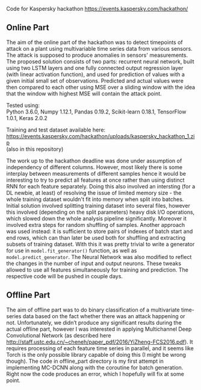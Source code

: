Code for Kaspersky hackathon https://events.kaspersky.com/hackathon/  

## Online Part  
The aim of the online part of the hackathon was to detect timepoints of attack on a plant using multivariable time series data from various sensors. The attack is supposed to produce anomalies in sensors' measurements.  
The proposed solution consists of two parts: recurrent neural network, built using two LSTM layers and one fully connected output regression layer (with linear activation function), and used for prediction of values with a given initial small set of observations. Predicted and actual values were then compared to each other using MSE over a sliding window with the idea that the window with highest MSE will contain the attack point.

Tested using:  
Python 3.6.0, Numpy 1.12.1, Pandas 0.19.2, Scikit-learn 0.18.1, TensorFlow 1.0.1, Keras 2.0.2  

Training and test dataset available here:  
https://events.kaspersky.com/hackathon/uploads/kaspersky_hackathon_1.zip  
(also in this repository)

The work up to the hackathon deadline was done under assumption of independency of different columns. However, most likely there is some interplay between measurements of different samples hence it would be interesting to try to predict all features at once rather than using distinct RNN for each feature separately. Doing this also involved an intersting (for a DL newbie, at least) of resolving the issue of limited memory size - the whole training dataset wouldn't fit into memory when split into batches. Initial solution involved splitting training dataset into several files, however this involved (depending on the split parameters) heavy disk I/O operations, which slowed down the whole analysis pipeline significantly. Moreover it involved extra steps for random shuffling of samples. Another approach was used instead: it is sufficient to store pairs of indexes of batch start and end rows, which can than later be used both for shuffling and extracting subsets of training dataset. With this it was pretty trivial to write a generator for use in `model.fit_generator()` function, as well as `model.predict_generator`. The Neural Network was also modified to reflect the changes in the number of input and output neurons. These tweaks allowed to use all features simultaneously for training and prediction. The respective code will be pushed in couple days.


## Offline Part  
The aim of offline part was to do binary classification of a multivariate time-series data based on the fact whether there was an attack happening or not. Unfortunately, we didn’t produce any significant results during the actual offline part, however I was interested in applying Multichannel Deep Convolutional Network (as described here http://staff.ustc.edu.cn/~cheneh/paper_pdf/2016/YiZheng-FCS2016.pdf). It requires processing of each feature time series in parallel, and it seems like Torch is the only possible library capable of doing this (I might be wrong though). The code in offline_part directory is my first attempt in implementing MC-DCNN along with the coroutine for batch generation. Right now the code produces an error, which I hopefully will fix at some point.
